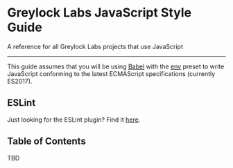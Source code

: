 # Greylock Labs JavaScript Style Guide

A reference for all Greylock Labs projects that use JavaScript

---

This guide assumes that you will be using [Babel][1] with the [env][2] preset to write JavaScript conforming to the
latest ECMAScript specifications (currently ES2017).

## ESLint

Just looking for the ESLint plugin? Find it [here][3].

## Table of Contents

TBD

[1]: https://babeljs.io
[2]: https://github.com/babel/babel/tree/master/experimental/babel-preset-env
[3]: https://www.npmjs.com/package/@greylocklabs/eslint-config

